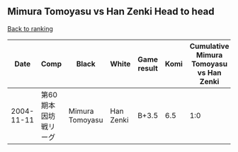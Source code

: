 ## Mimura Tomoyasu vs Han Zenki Head to head

[Back to ranking](../../index.md)




| **Date** | **Comp** | **Black** | **White** | **Game result** | **Komi** | **Cumulative Mimura Tomoyasu vs Han Zenki** | **Mimura Tomoyasu streak** | **Han Zenki streak** | 
| --- | --- | --- | --- | --- | --- | --- | --- | --- |
| 2004-11-11 | 第60期本因坊戦リーグ | Mimura Tomoyasu | Han Zenki | B+3.5 | 6.5 | 1:0 | 1 | 0 |




